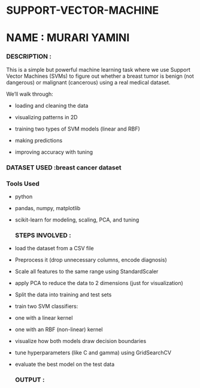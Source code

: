 # SUPPORT-VECTOR-MACHINE

# NAME : MURARI YAMINI

### DESCRIPTION :
This is a simple but powerful machine learning task where we use Support Vector Machines (SVMs) to figure out whether a breast tumor is benign (not dangerous) or malignant (cancerous) using a real medical dataset.

We’ll walk through:

- loading and cleaning the data

- visualizing patterns in 2D

- training two types of SVM models (linear and RBF)

- making predictions

- improving accuracy with tuning

### DATASET USED :breast cancer dataset

### Tools Used
- python

- pandas, numpy, matplotlib

- scikit-learn for modeling, scaling, PCA, and tuning

  ### STEPS INVOLVED :
 - load the dataset from a CSV file

- Preprocess it (drop unnecessary columns, encode diagnosis)

- Scale all features to the same range using StandardScaler

- apply PCA to reduce the data to 2 dimensions (just for visualization)

- Split the data into training and test sets

- train two SVM classifiers:

- one with a linear kernel

- one with an RBF (non-linear) kernel

- visualize how both models draw decision boundaries

- tune hyperparameters (like C and gamma) using GridSearchCV

- evaluate the best model on the test data

  ### OUTPUT :
  
